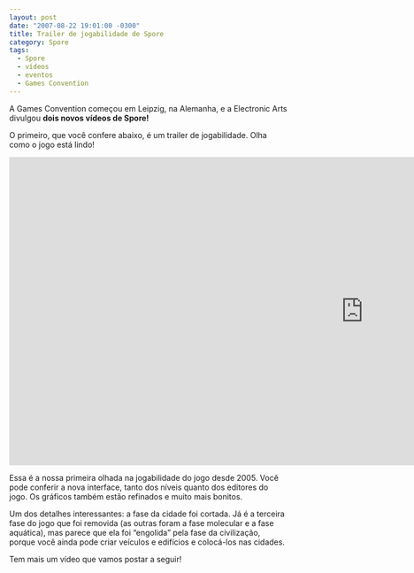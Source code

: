 ```yaml
---
layout: post
date: "2007-08-22 19:01:00 -0300"
title: Trailer de jogabilidade de Spore
category: Spore
tags:
  - Spore
  - vídeos
  - eventos
  - Games Convention
---
```


A Games Convention começou em Leipzig, na Alemanha, e a Electronic Arts divulgou **dois novos vídeos de Spore!**

O primeiro, que você confere abaixo, é um trailer de jogabilidade. Olha como o jogo está lindo!

<iframe width="1280" height="557" src="https://www.youtube-nocookie.com/embed/WGJOlq6-upY" frameborder="0" allow="accelerometer; autoplay; encrypted-media; gyroscope; picture-in-picture" allowfullscreen></iframe>

Essa é a nossa primeira olhada na jogabilidade do jogo desde 2005. Você pode conferir a nova interface, tanto dos níveis quanto dos editores do jogo. Os gráficos também estão refinados e muito mais bonitos.

Um dos detalhes interessantes: a fase da cidade foi cortada. Já é a terceira fase do jogo que foi removida (as outras foram a fase molecular e a fase aquática), mas parece que ela foi “engolida” pela fase da civilização, porque você ainda pode criar veículos e edifícios e colocá-los nas cidades.

Tem mais um vídeo que vamos postar a seguir!
